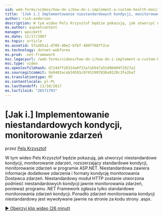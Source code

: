 ```yaml
---
uid: web-forms/videos/how-do-i/how-do-i-implement-a-custom-health-monitoring-event
title: '[Jak i.] Implementowanie niestandardowych kondycji, monitorowanie zdarzeń | Dokumentacja firmy Microsoft'
author: rick-anderson
description: W tym wideo Pels Krzysztof będzie pokazują, jak utworzyć niestandardowe kondycji, monitorowanie zdarzeń, rozszerzający standardowe kondycji, monitorowanie zdarzeń w programie ASP.NET. Niestandardowe pro...
ms.author: aspnetcontent
manager: wpickett
ms.date: 12/17/2007
ms.topic: article
ms.assetid: 5fa365a1-d709-40e2-b7bf-489ff687f2ce
ms.technology: dotnet-webforms
ms.prod: .net-framework
msc.legacyurl: /web-forms/videos/how-do-i/how-do-i-implement-a-custom-health-monitoring-event
msc.type: video
ms.openlocfilehash: d724dff20324a0f33a7a5647a55d90409f2927a2
ms.sourcegitcommit: 9a9483aceb34591c97451997036a9120c3fe2baf
ms.translationtype: MT
ms.contentlocale: pl-PL
ms.lasthandoff: 11/10/2017
ms.locfileid: "26571793"
---
```

<a name="how-do-i-implement-a-custom-health-monitoring-event"></a>[Jak i.] Implementowanie niestandardowych kondycji, monitorowanie zdarzeń
====================
przez [Pels Krzysztof](https://twitter.com/chrispels)

W tym wideo Pels Krzysztof będzie pokazują, jak utworzyć niestandardowe kondycji, monitorowanie zdarzeń, rozszerzający standardowe kondycji, monitorowanie zdarzeń w programie ASP.NET. Niestandardowa zawiera informacje dodatkowe zdarzenia i formaty kondycję monitorowania Dostawca zdarzeń. Niestandardowy moduł HTTP zostanie utworzona podnieść niestandardowych kondycji jawnie monitorowania zdarzeń, ponieważ programu .NET Framework zgłasza tylko standardowe monitorowania zdarzeń kondycji. Ponadto zdarzeń monitorowania kondycji niestandardowy jest wywoływane jawnie na stronie za kodu strony .aspx.

[&#9654; Obejrzyj klip wideo (26 minut)](https://channel9.msdn.com/Blogs/ASP-NET-Site-Videos/how-do-i-implement-a-custom-health-monitoring-event)
